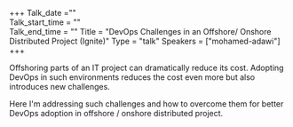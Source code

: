+++
Talk_date =""  
Talk_start_time = ""  
Talk_end_time = "" 
Title = "DevOps Challenges in an Offshore/ Onshore Distributed Project (Ignite)" 
Type = "talk" 
Speakers = ["mohamed-adawi"] 
+++

Offshoring parts of an IT project can dramatically reduce its cost. Adopting DevOps in such environments reduces the cost even more but also introduces new challenges. 

Here I'm addressing such challenges and how to overcome them for better DevOps adoption in offshore / onshore distributed project.
